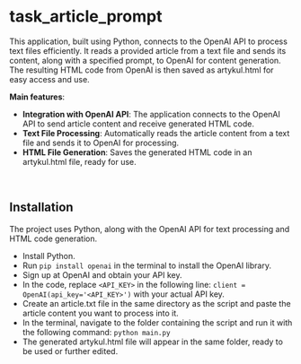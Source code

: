 # task_article_prompt

This application, built using Python, connects to the OpenAI API to process text files efficiently. It reads a provided article from a text file and sends its content, along with a specified prompt, to OpenAI for content generation. The resulting HTML code from OpenAI is then saved as artykul.html for easy access and use.

**Main features**:
- **Integration with OpenAI API**: The application connects to the OpenAI API to send article content and receive generated HTML code.
- **Text File Processing**: Automatically reads the article content from a text file and sends it to OpenAI for processing.
- **HTML File Generation**: Saves the generated HTML code in an artykul.html file, ready for use.

&nbsp;

## Installation

The project uses Python, along with the OpenAI API for text processing and HTML code generation.
- Install Python.
- Run `pip install openai` in the terminal to install the OpenAI library.
- Sign up at OpenAI and obtain your API key.
- In the code, replace `<API_KEY>` in the following line:
`client = OpenAI(api_key='<API_KEY>')` with your actual API key.
- Create an article.txt file in the same directory as the script and paste the article content you want to process into it.
- In the terminal, navigate to the folder containing the script and run it with the following command: `python main.py`
- The generated artykul.html file will appear in the same folder, ready to be used or further edited.
